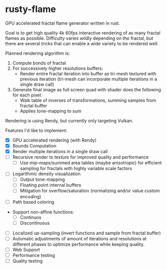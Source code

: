 # rusty-flame
GPU accelerated fractal flame generator written in rust.

Goal is to get high quality 4k 60fps interactive rendering of as many fractal flames as possible. Difficulty varies wildly depending on the fractal, but there are several tricks that can enable a wide variety to be rendered well.

Planned rendering algorithm is:

1. Compute bonds of fractal
2. For successively higher resolutions buffers:
    - Render entire fractal iteration into buffer as tri-mesh textured with previous iteration (tri-mesh can incorporate multiple iterations in a single draw call)
3. Generate final image as full screen quad with shader does the following for each pixel:
    - Walk table of inverses of transformations, summing samples from fractal buffer
    - Applies tone-mapping to sum

Rendering is using Rendy, but currently only targeting Vulkan.

Features I'd like to implement:

- [x] GPU accelerated rendering (with Rendy)
- [x] Bounds Computation
- [x] Render multiple iterations in a single draw call
- [ ] Recursive render to texture for improved quality and performance
    - [ ] Use mip-maps/summed area tables (maybe anisotropic) for efficient sampling for fractals with highly variable scale factors
- [ ] Logarithmic density visualization
    - [ ] Output tone-mapping
    - [ ] Floating point internal buffers
    - [ ] Mitigation for overflow/saturation (normalizing and/or value custom encoding)
- [ ] Path based coloring
- Support non-affine functions:
    - [ ] Continuos
    - [ ] Discontinuous
- [ ] Localized up-sampling (invert functions and sample from fractal buffer)
- [ ] Automatic adjustments of amount of iterations and resolutions at different phases to optimize performance while keeping quality.
- [ ] Web Support
- [ ] Performance testing
- [ ] Quality testing
